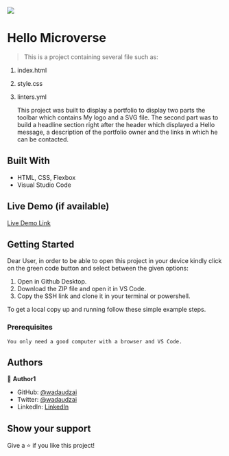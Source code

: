 ![](https://img.shields.io/badge/Microverse-blueviolet)

# Hello Microverse

> This is a project containing several file such as: 
1. index.html
2. style.css
3. linters.yml

    This project was built to display a portfolio to display two parts the toolbar which contains My logo and a SVG file. The second part was to build a headline section right after the header which displayed a Hello message, a description of the portfolio owner and the links in which he can be contacted.


## Built With

- HTML, CSS, Flexbox
- Visual Studio Code

## Live Demo (if available)

[Live Demo Link](https://livedemo.com)


## Getting Started

Dear User, in order to be able to open this project in your device kindly click on the green code button and select between the given options: 
1. Open in Github Desktop.
2. Download the ZIP file and open it in VS Code.
3. Copy the SSH link and clone it in your terminal or powershell.



To get a local copy up and running follow these simple example steps.

### Prerequisites
    You only need a good computer with a browser and VS Code.



## Authors

👤 **Author1**

- GitHub: [@wadaudzai](https://github.com/wadaudzai)
- Twitter: [@wadaudzai](https://twitter.com/wadaudzai)
- LinkedIn: [LinkedIn](https://www.linkedin.com/in/abdulrahman-daudzai-490421234/)


## Show your support

Give a ⭐️ if you like this project!